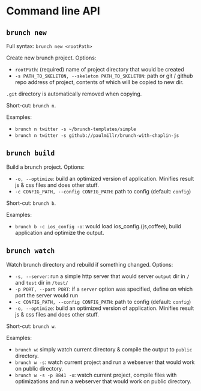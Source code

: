 # Command line API

## `brunch new`

Full syntax: `brunch new <rootPath>`

Create new brunch project. Options:

* `rootPath`: (required) name of project directory that would be created
* `-s PATH_TO_SKELETON, --skeleton PATH_TO_SKELETON`: path or
git / github repo address of project, contents of which will be copied to new dir.

`.git` directory is automatically removed when copying.

Short-cut: `brunch n`.

Examples:

* `brunch n twitter -s ~/brunch-templates/simple`
* `brunch n twitter -s github://paulmillr/brunch-with-chaplin-js`

## `brunch build`

Build a brunch project. Options:

* `-o, --optimize`: build an optimized version of application. Minifies result js & css files and does other stuff.
* `-c CONFIG_PATH, --config CONFIG_PATH`: path to config (default: `config`)

Short-cut: `brunch b`.

Examples:

* `brunch b -c ios_config -o`: would load ios_config.(js,coffee), build application and optimize the output.

## `brunch watch`

Watch brunch directory and rebuild if something changed. Options:

* `-s, --server`: run a simple http server that would server `output` dir in `/` and `test` dir in `/test/`
* `-p PORT, --port PORT`: if a `server` option was specified, define on which port the server would run
* `-c CONFIG_PATH, --config CONFIG_PATH`: path to config (default: `config`)
* `-o, --optimize`: build an optimized version of application. Minifies result js & css files and does other stuff.

Short-cut: `brunch w`.

Examples:

* `brunch w`: simply watch current directory &amp; compile the output to `public` directory.
* `brunch w -s`: watch current project and run a webserver that would work on public directory.
* `brunch w -s -p 8841 -o`: watch current project, compile files with optimizations and run a webserver that would work on public directory.
